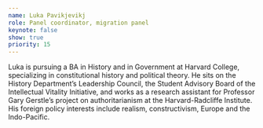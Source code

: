 ```yaml
---
name: Luka Pavikjevikj
role: Panel coordinator, migration panel
keynote: false
show: true
priority: 15
---
```


Luka is pursuing a BA in History and in Government at Harvard College, specializing in constitutional history and political theory. He sits on the History Department’s Leadership Council, the Student Advisory Board of the Intellectual Vitality Initiative, and works as a research assistant for Professor Gary Gerstle’s project on authoritarianism at the Harvard-Radcliffe Institute. His foreign policy interests include realism, constructivism, Europe and the Indo-Pacific. 
